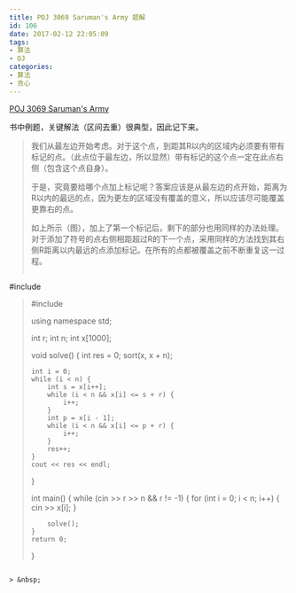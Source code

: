 ```yaml
---
title: POJ 3069 Saruman's Army 题解
id: 106
date: 2017-02-12 22:05:09
tags:
- 算法
- OJ
categories:
- 算法
- 贪心
---
```


[POJ 3069 Saruman's Army](http://poj.org/problem?id=3069)

书中例题，关键解法（区间去重）很典型，因此记下来。

> 我们从最左边开始考虑。对于这个点，到距其R以内的区域内必须要有带有标记的点。（此点位于最左边，所以显然）带有标记的这个点一定在此点右侧（包含这个点自身）。
> 
> 于是，究竟要给哪个点加上标记呢？答案应该是从最左边的点开始，距离为R以内的最远的点，因为更左的区域没有覆盖的意义，所以应该尽可能覆盖更靠右的点。
> 
> 如上所示（图），加上了第一个标记后，剩下的部分也用同样的办法处理。对于添加了符号的点右侧相距超过R的下一个点，采用同样的方法找到其右侧R距离以内最远的点添加标记。在所有的点都被覆盖之前不断重复这一过程。
> ```
#include <iostream>
> #include <algorithm>
> 
> using namespace std;
> 
> int r;
> int n;
> int x[1000];
> 
> void solve() {
>     int res = 0;
>     sort(x, x + n);
> 
>     int i = 0;
>     while (i < n) {
>         int s = x[i++];
>         while (i < n && x[i] <= s + r) {
>             i++;
>         }
>         int p = x[i - 1];
>         while (i < n && x[i] <= p + r) {
>             i++;
>         }
>         res++;        
>     }
>     cout << res << endl;
> }
> 
> int main() {
>     while (cin >> r >> n && r != -1) {
>         for (int i = 0; i < n; i++) {
>             cin >> x[i];
>         }
> 
>         solve();
>     }
>     return 0;
> }
```

> &nbsp;